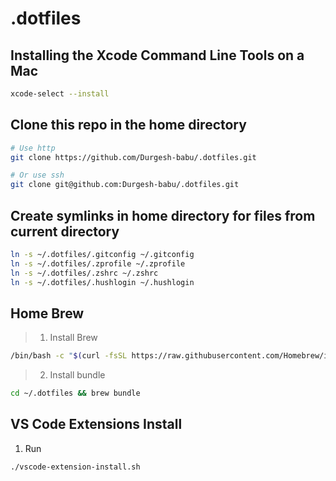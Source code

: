 # **.dotfiles**

## Installing the Xcode Command Line Tools on a Mac
```zsh
xcode-select --install
```

## Clone this repo in the home directory
```zsh
# Use http
git clone https://github.com/Durgesh-babu/.dotfiles.git

# Or use ssh
git clone git@github.com:Durgesh-babu/.dotfiles.git
```

## Create symlinks in home directory for files from current directory
```zsh
ln -s ~/.dotfiles/.gitconfig ~/.gitconfig
ln -s ~/.dotfiles/.zprofile ~/.zprofile
ln -s ~/.dotfiles/.zshrc ~/.zshrc
ln -s ~/.dotfiles/.hushlogin ~/.hushlogin

```

## Home Brew
> 1. Install Brew  

```zsh
/bin/bash -c "$(curl -fsSL https://raw.githubusercontent.com/Homebrew/install/HEAD/install.sh)"
```
> 2. Install bundle

```zsh
cd ~/.dotfiles && brew bundle
```

## VS Code Extensions Install
1. Run
```zsh
./vscode-extension-install.sh
```